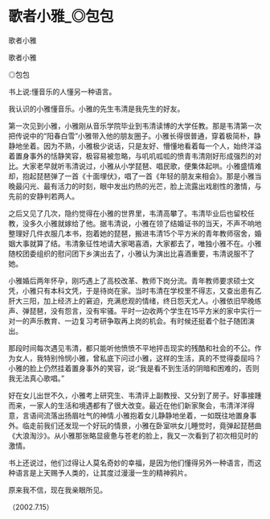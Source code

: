 # 歌者小雅_◎包包

歌者小雅

歌者小雅

◎包包

书上说:懂音乐的人懂另一种语言。

我认识的小雅懂音乐。小雅的先生韦清是我先生的好友。

第一次见到小雅，小雅刚从音乐学院毕业到韦清读博的大学任教。那是韦清第一次把传说中的“阳春白雪”小雅带入他的朋友圈子。小雅长得很普通，穿着极简朴，静静地坐着。因为不熟，小雅极少说话，只是友好、懵懂地看着每一个人，始终洋溢着置身事外的恬静笑容，极容易被忽略，与叽叽呱呱的愤青韦清刚好形成强烈的对比。大家老早就听韦清说过，小雅从小学琵琶、唱民歌，便集体起哄。小雅盛情难却，抱起琵琶弹了一首《十面埋伏》，唱了一首《年轻的朋友来相会》。那是小雅当晚最闪光、最有活力的时刻，眼中发出灼热的光芒，脸上流露出戏剧性的激情，与先前的安静判若两人。

之后又见了几次，隐约觉得在小雅的世界里，韦清高攀了。韦清毕业后也留校任教，没多久小雅就嫁给了他。据韦清说，小雅在领了结婚证书的当天，不声不响地整理好几件衣服几本书，抱着她的琵琶，搬进韦清15个平方米的青年教师宿舍，婚姻大事就算了结。韦清象征性地请大家喝喜酒，大家都去了，唯独小雅不在。小雅随校团委组织的慰问团下乡演出去了，小雅认为演出比喜酒重要，韦清说服不了她。

小雅婚后两年怀孕，刚巧遇上了高校改革、教师下岗分流。青年教师要求硕士文凭，小雅只有本科文凭，于是待岗在家。当时韦清在学校里不得志，又查出患有乙肝大三阳，加上经济上的窘迫，充满悲观的情绪，终日怨天尤人。小雅依旧早晚练声、弹琵琶，没有怨言，没有牢骚。平时一边收两个学生在15平方米的家中实行一对一的声乐教育、一边复习考研争取再上岗的机会。有时候还挺着个肚子随团演出。

那段时间每次遇见韦清，都只能听他愤愤不平地抨击现实的残酷和社会的不公。作为女人，我特别怜悯小雅，曾私底下问过小雅，这样的生活，真的不觉得委屈吗？小雅的脸上仍然挂着置身事外的笑容，说:“我是看不到生活的阴暗和困难的，否则我无法真心歌唱。”

好在女儿出世不久，小雅考上研究生、韦清评上副教授、又分到了房子。好事接踵而来，一家人的生活和境遇都有了很大改变。最近在他们新家聚会，韦清洋洋得意，言语间流落出扬眉吐气的神情.小雅抱着女儿静静地坐着，一如既往地置身事外。临走前我们还发现一个好玩的情景，小雅在卧室哄女儿睡觉时，竟弹起琵琶曲《大浪淘沙》。从小雅那张略显疲惫与苍老的脸上，我又一次看到了初次相见时的激情。

书上还说过，他们过得让人莫名奇妙的幸福，是因为他们懂得另外一种语言，而这种语言是上天赐予人类的，让其度过漫漫一生的精神鸦片。

原来我不信，现在我亲眼所见。

（2002.7.15）